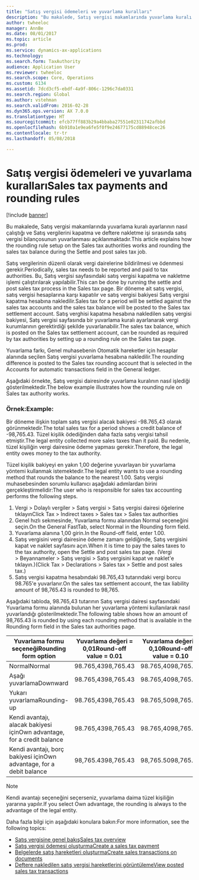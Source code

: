```yaml
---
title: "Satış vergisi ödemeleri ve yuvarlama kuralları"
description: "Bu makalede, Satış vergisi makamlarında yuvarlama kuralı ayarlarının nasıl çalıştığı ve Satış vergilerini kapatma ve deftere nakletme işi sırasında satış vergisi bilançosunun yuvarlanması açıklanmaktadır."
author: twheeloc
manager: AnnBe
ms.date: 08/01/2017
ms.topic: article
ms.prod: 
ms.service: dynamics-ax-applications
ms.technology: 
ms.search.form: TaxAuthority
audience: Application User
ms.reviewer: twheeloc
ms.search.scope: Core, Operations
ms.custom: 6134
ms.assetid: 7dcd3cf5-ebdf-4a9f-806c-1296c7da0331
ms.search.region: Global
ms.author: vstehman
ms.search.validFrom: 2016-02-28
ms.dyn365.ops.version: AX 7.0.0
ms.translationtype: HT
ms.sourcegitcommit: efcb77ff883b29a4bbaba27551e02311742afbbd
ms.openlocfilehash: 6b910a1e9ea6fe5f0f9e24677175cd88948cec26
ms.contentlocale: tr-tr
ms.lasthandoff: 05/08/2018

---
```


# <a name="sales-tax-payments-and-rounding-rules"></a><span data-ttu-id="92662-103">Satış vergisi ödemeleri ve yuvarlama kuralları</span><span class="sxs-lookup"><span data-stu-id="92662-103">Sales tax payments and rounding rules</span></span>

[!include [banner](../includes/banner.md)]

<span data-ttu-id="92662-104">Bu makalede, Satış vergisi makamlarında yuvarlama kuralı ayarlarının nasıl çalıştığı ve Satış vergilerini kapatma ve deftere nakletme işi sırasında satış vergisi bilançosunun yuvarlanması açıklanmaktadır.</span><span class="sxs-lookup"><span data-stu-id="92662-104">This article explains how the rounding rule setup on the Sales tax authorities works and rounding the sales tax balance during the Settle and post sales tax job.</span></span>

<span data-ttu-id="92662-105">Satış vergilerinin düzenli olarak vergi dairelerine bildirilmesi ve ödenmesi gerekir.</span><span class="sxs-lookup"><span data-stu-id="92662-105">Periodically, sales tax needs to be reported and paid to tax authorities.</span></span> <span data-ttu-id="92662-106">Bu, Satış vergisi sayfasındaki satış vergisi kapatma ve nakletme işlemi çalıştırılarak yapılabilir.</span><span class="sxs-lookup"><span data-stu-id="92662-106">This can be done by running the settle and post sales tax process in the Sales tax page.</span></span> <span data-ttu-id="92662-107">Bir döneme ait satış vergisi, satış vergisi hesaplarına karşı kapatılır ve satış vergisi bakiyesi Satış vergisi kapatma hesabına nakledilir.</span><span class="sxs-lookup"><span data-stu-id="92662-107">Sales tax for a period will be settled against the sales tax accounts and the sales tax balance will be posted to the Sales tax settlement account.</span></span> <span data-ttu-id="92662-108">Satış verghisi kapatma hesabına nakledilen satış vergisi bakiyesi, Satş vergisi sayfasında bir yuvarlama kuralı ayarlanarak vergi kurumlarının gerektirdiği şekilde yuvarlanabilir.</span><span class="sxs-lookup"><span data-stu-id="92662-108">The sales tax balance, which is posted on the Sales tax settlement account, can be rounded as required by tax authorities by setting up a rounding rule on the Sales tax page.</span></span> 

<span data-ttu-id="92662-109">Yuvarlama farkı, Genel muhasebenin Otomatik hareketler için hesaplar alanında seçilen Satış vergisi yuvarlama hesabına nakledilir.</span><span class="sxs-lookup"><span data-stu-id="92662-109">The rounding difference is posted to the Sales tax rounding account that is selected in the Accounts for automatic transactions field in the General ledger.</span></span>

<span data-ttu-id="92662-110">Aşağıdaki örnekte, Satış vergisi dairesinde yuvarlama kuralının nasıl işlediği gösterilmektedir.</span><span class="sxs-lookup"><span data-stu-id="92662-110">The below example illustrates how the rounding rule on Sales tax authority works.</span></span>

### <a name="example"></a><span data-ttu-id="92662-111">Örnek:</span><span class="sxs-lookup"><span data-stu-id="92662-111">Example:</span></span>

<span data-ttu-id="92662-112">Bir döneme ilişkin toplam satış vergisi alacak bakiyesi -98.765,43 olarak görünmektedir.</span><span class="sxs-lookup"><span data-stu-id="92662-112">The total sales tax for a period shows a credit balance of -98,765.43.</span></span> <span data-ttu-id="92662-113">Tüzel kişilik ödediğinden daha fazla satış vergisi tahsil etmiştir.</span><span class="sxs-lookup"><span data-stu-id="92662-113">The legal entity collected more sales taxes than it paid.</span></span> <span data-ttu-id="92662-114">Bu nedenle, tüzel kişiliğin vergi dairesine ödeme yapması gerekir.</span><span class="sxs-lookup"><span data-stu-id="92662-114">Therefore, the legal entity owes money to the tax authority.</span></span> 

<span data-ttu-id="92662-115">Tüzel kişilik bakiyeyi en yakın 1,00 değerine yuvarlayan bir yuvarlama yöntemi kullanmak istemektedir.</span><span class="sxs-lookup"><span data-stu-id="92662-115">The legal entity wants to use a rounding method that rounds the balance to the nearest 1.00.</span></span> <span data-ttu-id="92662-116">Satış vergisi muhasebesinden sorumlu kullanıcı aşağıdaki adımlardan birini gerçekleştirmelidir:</span><span class="sxs-lookup"><span data-stu-id="92662-116">The user who is responsible for sales tax accounting performs the following steps.</span></span>

1.  <span data-ttu-id="92662-117">Vergi &gt; Dolaylı vergiler &gt; Satış vergisi &gt; Satış vergisi dairesi öğelerine tıklayın</span><span class="sxs-lookup"><span data-stu-id="92662-117">Click Tax &gt; Indirect taxes &gt; Sales tax &gt; Sales tax authorities</span></span>
2.  <span data-ttu-id="92662-118">Genel hızlı sekmesinde, Yuvarlama formu alanından Normal seçeneğini seçin.</span><span class="sxs-lookup"><span data-stu-id="92662-118">On the General FastTab, select Normal in the Rounding form field.</span></span>
3.  <span data-ttu-id="92662-119">Yuvarlama alanına 1,00 girin.</span><span class="sxs-lookup"><span data-stu-id="92662-119">In the Round-off field, enter 1.00.</span></span>
4.  <span data-ttu-id="92662-120">Satış vergisini vergi dairesine ödeme zamanı geldiğinde, Satış vergisini kapat ve naklet sayfasını açın.</span><span class="sxs-lookup"><span data-stu-id="92662-120">When it is time to pay the sales taxes to the tax authority, open the Settle and post sales tax page.</span></span> <span data-ttu-id="92662-121">(Vergi &gt; Beyannameler &gt; Satış vergisi &gt; Satış vergisini kapat ve naklet'e tıklayın.)</span><span class="sxs-lookup"><span data-stu-id="92662-121">(Click Tax &gt; Declarations &gt; Sales tax &gt; Settle and post sales tax.)</span></span>
5.  <span data-ttu-id="92662-122">Satış vergisi kapatma hesabındaki 98.765,43 tutarındaki vergi borcu 98.765'e yuvarlanır.</span><span class="sxs-lookup"><span data-stu-id="92662-122">On the sales tax settlement account, the tax liability amount of 98,765.43 is rounded to 98,765.</span></span>

<span data-ttu-id="92662-123">Aşağıdaki tabloda, 98.765,43 tutarının Satış vergisi dairesi sayfasındaki Yuvarlama formu alanında bulunan her yuvarlama yöntemi kullanılarak nasıl yuvarlandığı gösterilmektedir.</span><span class="sxs-lookup"><span data-stu-id="92662-123">The following table shows how an amount of 98,765.43 is rounded by using each rounding method that is available in the Rounding form field in the Sales tax authorities page.</span></span>

| <span data-ttu-id="92662-124">Yuvarlama formu seçeneği</span><span class="sxs-lookup"><span data-stu-id="92662-124">Rounding form option</span></span>                | <span data-ttu-id="92662-125">Yuvarlama değeri = 0,01</span><span class="sxs-lookup"><span data-stu-id="92662-125">Round-off value = 0.01</span></span> | <span data-ttu-id="92662-126">Yuvarlama değeri = 0,10</span><span class="sxs-lookup"><span data-stu-id="92662-126">Round-off value = 0.10</span></span> | <span data-ttu-id="92662-127">Yuvarlama değeri = 1,00</span><span class="sxs-lookup"><span data-stu-id="92662-127">Round-off value = 1.00</span></span> | <span data-ttu-id="92662-128">Yuvarlama değeri = 100,00</span><span class="sxs-lookup"><span data-stu-id="92662-128">Round-off value = 100.00</span></span> |
|-------------------------------------|------------------------|------------------------|------------------------|--------------------------|
| <span data-ttu-id="92662-129">Normal</span><span class="sxs-lookup"><span data-stu-id="92662-129">Normal</span></span>                              | <span data-ttu-id="92662-130">98.765,43</span><span class="sxs-lookup"><span data-stu-id="92662-130">98,765.43</span></span>              | <span data-ttu-id="92662-131">98.765,40</span><span class="sxs-lookup"><span data-stu-id="92662-131">98,765.40</span></span>              | <span data-ttu-id="92662-132">98.765,00</span><span class="sxs-lookup"><span data-stu-id="92662-132">98,765.00</span></span>              | <span data-ttu-id="92662-133">98.800,00</span><span class="sxs-lookup"><span data-stu-id="92662-133">98,800.00</span></span>                |
| <span data-ttu-id="92662-134">Aşağı yuvarlama</span><span class="sxs-lookup"><span data-stu-id="92662-134">Downward</span></span>                            | <span data-ttu-id="92662-135">98.765,43</span><span class="sxs-lookup"><span data-stu-id="92662-135">98,765.43</span></span>              | <span data-ttu-id="92662-136">98.765,40</span><span class="sxs-lookup"><span data-stu-id="92662-136">98,765.40</span></span>              | <span data-ttu-id="92662-137">98.765,00</span><span class="sxs-lookup"><span data-stu-id="92662-137">98,765.00</span></span>              | <span data-ttu-id="92662-138">98.700,00</span><span class="sxs-lookup"><span data-stu-id="92662-138">98,700.00</span></span>                |
| <span data-ttu-id="92662-139">Yukarı yuvarlama</span><span class="sxs-lookup"><span data-stu-id="92662-139">Rounding-up</span></span>                         | <span data-ttu-id="92662-140">98.765,43</span><span class="sxs-lookup"><span data-stu-id="92662-140">98,765.43</span></span>              | <span data-ttu-id="92662-141">98.765,50</span><span class="sxs-lookup"><span data-stu-id="92662-141">98,765.50</span></span>              | <span data-ttu-id="92662-142">98.766,00</span><span class="sxs-lookup"><span data-stu-id="92662-142">98,766.00</span></span>              | <span data-ttu-id="92662-143">98.800,00</span><span class="sxs-lookup"><span data-stu-id="92662-143">98,800.00</span></span>                |
| <span data-ttu-id="92662-144">Kendi avantajı, alacak bakiyesi için</span><span class="sxs-lookup"><span data-stu-id="92662-144">Own advantage, for a credit balance</span></span> | <span data-ttu-id="92662-145">98.765,43</span><span class="sxs-lookup"><span data-stu-id="92662-145">98,765.43</span></span>              | <span data-ttu-id="92662-146">98.765,40</span><span class="sxs-lookup"><span data-stu-id="92662-146">98,765.40</span></span>              | <span data-ttu-id="92662-147">98.765,00</span><span class="sxs-lookup"><span data-stu-id="92662-147">98,765.00</span></span>              | <span data-ttu-id="92662-148">98.700,00</span><span class="sxs-lookup"><span data-stu-id="92662-148">98,700.00</span></span>                |
| <span data-ttu-id="92662-149">Kendi avantajı, borç bakiyesi için</span><span class="sxs-lookup"><span data-stu-id="92662-149">Own advantage, for a debit balance</span></span>  | <span data-ttu-id="92662-150">98,765.43</span><span class="sxs-lookup"><span data-stu-id="92662-150">98,765.43</span></span>              | <span data-ttu-id="92662-151">98,765.50</span><span class="sxs-lookup"><span data-stu-id="92662-151">98,765.50</span></span>              | <span data-ttu-id="92662-152">98,766.00</span><span class="sxs-lookup"><span data-stu-id="92662-152">98,766.00</span></span>              | <span data-ttu-id="92662-153">98,800.00</span><span class="sxs-lookup"><span data-stu-id="92662-153">98,800.00</span></span>                |

> [!NOTE]                                                                                  
> <span data-ttu-id="92662-154">Kendi avantajı seçeneğini seçerseniz, yuvarlama daima tüzel kişiliğin yararına yapılır.</span><span class="sxs-lookup"><span data-stu-id="92662-154">If you select Own advantage, the rounding is always to the advantage of the legal entity.</span></span> 

<span data-ttu-id="92662-155">Daha fazla bilgi için aşağıdaki konulara bakın:</span><span class="sxs-lookup"><span data-stu-id="92662-155">For more information, see the following topics:</span></span>
- [<span data-ttu-id="92662-156">Satış vergisine genel bakış</span><span class="sxs-lookup"><span data-stu-id="92662-156">Sales tax overview</span></span>](indirect-taxes-overview.md)
- [<span data-ttu-id="92662-157">Satış vergisi ödemesi oluşturma</span><span class="sxs-lookup"><span data-stu-id="92662-157">Create a sales tax payment</span></span>](tasks/create-sales-tax-payment.md)
- [<span data-ttu-id="92662-158">Belgelerde satış hareketleri oluşturma</span><span class="sxs-lookup"><span data-stu-id="92662-158">Create sales transactions on documents</span></span>](tasks/create-sales-tax-transactions-documents.md)
- [<span data-ttu-id="92662-159">Deftere nakledilen satış vergisi hareketlerini görüntüleme</span><span class="sxs-lookup"><span data-stu-id="92662-159">View posted sales tax transactions</span></span>](tasks/view-posted-sales-tax-transactions.md)



